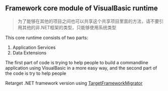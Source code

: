 ## Framework core module of VisualBasic runtime

> 为了能够在其他的项目之间也可以共享这个共享项目里面的方法，请不要引用其他的非.NET框架的类型，只能够使用系统类型


This core runtime consists of two parts:

1. Application Services
2. Data Extensions

The first part of code is trying to help people to build a commandline application using VisualBasic in a more easy way, and the second part of the code is try to help people


Retarget .NET framework version using [TargetFrameworkMigrator](https://marketplace.visualstudio.com/items?itemName=PavelSamokha.TargetFrameworkMigrator)
